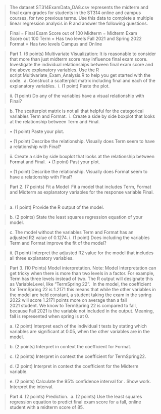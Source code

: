 > The dataset ST314ExamData_DA8.csv represents the midterm and final exam grades for students in the ST314 online and campus courses, for two previous terms. Use this data to complete a multiple linear regression analysis in R and answer the following questions.   
  
> Final = Final Exam Score out of 100
Midterm = Midterm Exam Score out 100
Term = Has two levels Fall 2021 and Spring 2022
Format = Has two levels Campus and Online 

> Part 1. (6 points) Multivariate Visualization:
It is reasonable to consider that more than just midterm score may influence final exam score. Investigate the individual relationships between final exam score and the above explanatory variables. Use the R script Multivariate_Exam_Analysis.R to help you get started with the code. 
> a. Construct a scatterplot matrix including final and each of the explanatory variables. 
> i. (1 point) Paste the plot. 



> ii. (1 point) Do any of the variables have a visual relationship with Final?  

> b. The scatterplot matrix is not all that helpful for the categorical variables Term and Format. 
> i. Create a side by side boxplot that looks at the relationship between Term and Final. 

> • (1 point) Paste your plot. 

> • (1 point) Describe the relationship. Visually does Term seem to have a relationship with Final?  

> ii. Create a side by side boxplot that looks at the relationship between Format and Final. 
• (1 point) Past your plot. 

> • (1 point) Describe the relationship. Visually does Format seem to have a relationship with Final?  

> Part 2. (7 points) Fit a Model 
Fit a model that includes Term, Format and Midterm as explanatory variables for the response variable Final.    

> a. (1 point) Provide the R output of the model.

> b. (2 points) State the least squares regression equation of your model.

> c. The model without the variables Term and Format has an adjusted R2 value of 0.1274.
>i. (1 point) Does including the variables Term and Format improve the fit of the model? 

> ii. (1 point) Interpret the adjusted R2 value for the model that includes all three explanatory variables. 

> Part 3. (10 Points) Model interpretation.
Note: Model Interpretation can get tricky when there is more than two levels in a factor. For example, Term has three levels instead of two. The R output will designate this as VariableLevel, like “TermSpring 22”. 
> In the model, the coefficient for TermSpring 22 is 1.2171 this means that while the other variables in the model are held constant, a student taking the exam in the spring 2022 will score 1.2171 points more on average than a fall 2021 student. We know to TermSpring 22 is compared to fall, because Fall 2021 is the variable not included in the output. Meaning, fall is represented when spring is at 0. 

> a. (2 point) Interpret each of the individual t tests by stating which variables are significant at 0.05, when the other variables are in the model.  

> b. (2 points) Interpret in context the coefficient for Format.  

> c. (2 points) Interpret in context the coefficient for TermSpring22.  

> d. (2 point) Interpret in context the coefficient for the Midterm variable.

> e. (2 points) Calculate the 95% confidence interval for . Show work. Interpret the interval.

> Part 4. (2 points) Prediction. 
a. (2 points) Use the least squares regression equation to predict final exam score for a fall, online student with a midterm score of 85.